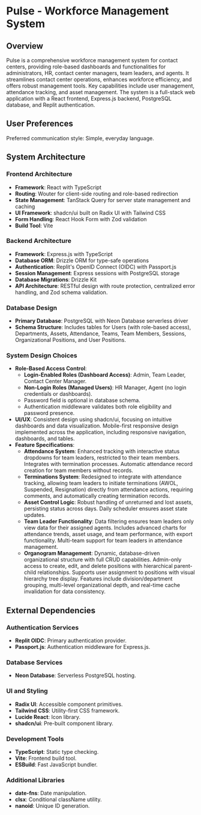 # Pulse - Workforce Management System

## Overview
Pulse is a comprehensive workforce management system for contact centers, providing role-based dashboards and functionalities for administrators, HR, contact center managers, team leaders, and agents. It streamlines contact center operations, enhances workforce efficiency, and offers robust management tools. Key capabilities include user management, attendance tracking, and asset management. The system is a full-stack web application with a React frontend, Express.js backend, PostgreSQL database, and Replit authentication.

## User Preferences
Preferred communication style: Simple, everyday language.

## System Architecture

### Frontend Architecture
- **Framework**: React with TypeScript
- **Routing**: Wouter for client-side routing and role-based redirection
- **State Management**: TanStack Query for server state management and caching
- **UI Framework**: shadcn/ui built on Radix UI with Tailwind CSS
- **Form Handling**: React Hook Form with Zod validation
- **Build Tool**: Vite

### Backend Architecture
- **Framework**: Express.js with TypeScript
- **Database ORM**: Drizzle ORM for type-safe operations
- **Authentication**: Replit's OpenID Connect (OIDC) with Passport.js
- **Session Management**: Express sessions with PostgreSQL storage
- **Database Migrations**: Drizzle Kit
- **API Architecture**: RESTful design with route protection, centralized error handling, and Zod schema validation.

### Database Design
- **Primary Database**: PostgreSQL with Neon Database serverless driver
- **Schema Structure**: Includes tables for Users (with role-based access), Departments, Assets, Attendance, Teams, Team Members, Sessions, Organizational Positions, and User Positions.

### System Design Choices
- **Role-Based Access Control**:
    - **Login-Enabled Roles (Dashboard Access)**: Admin, Team Leader, Contact Center Manager.
    - **Non-Login Roles (Managed Users)**: HR Manager, Agent (no login credentials or dashboards).
    - Password field is optional in database schema.
    - Authentication middleware validates both role eligibility and password presence.
- **UI/UX**: Consistent design using shadcn/ui, focusing on intuitive dashboards and data visualization. Mobile-first responsive design implemented across the application, including responsive navigation, dashboards, and tables.
- **Feature Specifications**:
    - **Attendance System**: Enhanced tracking with interactive status dropdowns for team leaders, restricted to their team members. Integrates with termination processes. Automatic attendance record creation for team members without records.
    - **Terminations System**: Redesigned to integrate with attendance tracking, allowing team leaders to initiate terminations (AWOL, Suspended, Resignation) directly from attendance actions, requiring comments, and automatically creating termination records.
    - **Asset Control Logic**: Robust handling of unreturned and lost assets, persisting status across days. Daily scheduler ensures asset state updates.
    - **Team Leader Functionality**: Data filtering ensures team leaders only view data for their assigned agents. Includes advanced charts for attendance trends, asset usage, and team performance, with export functionality. Multi-team support for team leaders in attendance management.
    - **Organogram Management**: Dynamic, database-driven organizational structure with full CRUD capabilities. Admin-only access to create, edit, and delete positions with hierarchical parent-child relationships. Supports user assignment to positions with visual hierarchy tree display. Features include division/department grouping, multi-level organizational depth, and real-time cache invalidation for data consistency.

## External Dependencies

### Authentication Services
- **Replit OIDC**: Primary authentication provider.
- **Passport.js**: Authentication middleware for Express.js.

### Database Services
- **Neon Database**: Serverless PostgreSQL hosting.

### UI and Styling
- **Radix UI**: Accessible component primitives.
- **Tailwind CSS**: Utility-first CSS framework.
- **Lucide React**: Icon library.
- **shadcn/ui**: Pre-built component library.

### Development Tools
- **TypeScript**: Static type checking.
- **Vite**: Frontend build tool.
- **ESBuild**: Fast JavaScript bundler.

### Additional Libraries
- **date-fns**: Date manipulation.
- **clsx**: Conditional className utility.
- **nanoid**: Unique ID generation.